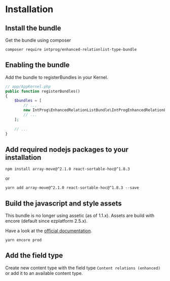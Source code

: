 
# Installation

## Install the bundle

Get the bundle using composer

```
composer require intprog/enhanced-relationlist-type-bundle
```

## Enabling the bundle
 
Add the bundle to registerBundles in your Kernel.
 
```php
// app/AppKernel.php
public function registerBundles()
{
    $bundles = [
        // ...
        new IntProg\EnhancedRelationListBundle\IntProgEnhancedRelationListBundle(),
        // ...
    ];
    
    // ...
}
```

## Add required nodejs packages to your installation

```
npm install array-move@^2.1.0 react-sortable-hoc@^1.8.3
```

or

```
yarn add array-move@^2.1.0 react-sortable-hoc@^1.8.3 --save
```

## Build the javascript and style assets

This bundle is no longer using assetic (as of 1.1.x). Assets are build with encore (default since ezplatform 2.5.x).

Have a look at the [official documentation](https://doc.ezplatform.com/en/2.5/releases/updating_ez_platform/).

```
yarn encore prod
```

## Add the field type

Create new content type with the field type `Content relations (enhanced)` or add it to an available content type.
